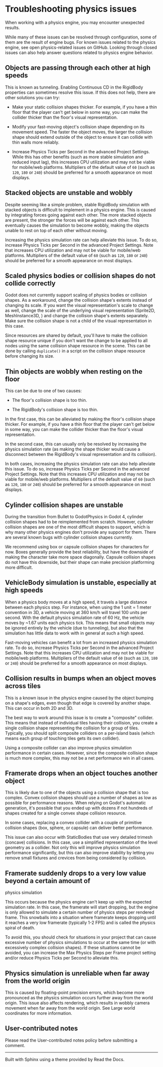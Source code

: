 # Troubleshooting physics issues

When working with a physics engine, you may encounter unexpected results.

While many of these issues can be resolved through configuration, some of them
are the result of engine bugs. For known issues related to the physics engine,
see open physics-related issues on GitHub. Looking through closed issues can
also help answer questions related to physics engine behavior.

## Objects are passing through each other at high speeds

This is known as tunneling. Enabling Continuous CD in the RigidBody properties
can sometimes resolve this issue. If this does not help, there are other
solutions you can try:

  * Make your static collision shapes thicker. For example, if you have a thin floor that the player can't get below in some way, you can make the collider thicker than the floor's visual representation.

  * Modify your fast-moving object's collision shape depending on its movement speed. The faster the object moves, the larger the collision shape should extend outside of the object to ensure it can collide with thin walls more reliably.

  * Increase Physics Ticks per Second in the advanced Project Settings. While this has other benefits (such as more stable simulation and reduced input lag), this increases CPU utilization and may not be viable for mobile/web platforms. Multipliers of the default value of `60` (such as `120`, `180` or `240`) should be preferred for a smooth appearance on most displays.

## Stacked objects are unstable and wobbly

Despite seeming like a simple problem, stable RigidBody simulation with
stacked objects is difficult to implement in a physics engine. This is caused
by integrating forces going against each other. The more stacked objects are
present, the stronger the forces will be against each other. This eventually
causes the simulation to become wobbly, making the objects unable to rest on
top of each other without moving.

Increasing the physics simulation rate can help alleviate this issue. To do
so, increase Physics Ticks per Second in the advanced Project Settings. Note
that increases CPU utilization and may not be viable for mobile/web platforms.
Multipliers of the default value of `60` (such as `120`, `180` or `240`)
should be preferred for a smooth appearance on most displays.

## Scaled physics bodies or collision shapes do not collide correctly

Godot does not currently support scaling of physics bodies or collision
shapes. As a workaround, change the collision shape's extents instead of
changing its scale. If you want the visual representation's scale to change as
well, change the scale of the underlying visual representation (Sprite2D,
MeshInstance3D, ) and change the collision shape's extents separately. Make
sure the collision shape is not a child of the visual representation in this
case.

Since resources are shared by default, you'll have to make the collision shape
resource unique if you don't want the change to be applied to all nodes using
the same collision shape resource in the scene. This can be done by calling
`duplicate()` in a script on the collision shape resource before changing its
size.

## Thin objects are wobbly when resting on the floor

This can be due to one of two causes:

  * The floor's collision shape is too thin.

  * The RigidBody's collision shape is too thin.

In the first case, this can be alleviated by making the floor's collision
shape thicker. For example, if you have a thin floor that the player can't get
below in some way, you can make the collider thicker than the floor's visual
representation.

In the second case, this can usually only be resolved by increasing the
physics simulation rate (as making the shape thicker would cause a disconnect
between the RigidBody's visual representation and its collision).

In both cases, increasing the physics simulation rate can also help alleviate
this issue. To do so, increase Physics Ticks per Second in the advanced
Project Settings. Note that this increases CPU utilization and may not be
viable for mobile/web platforms. Multipliers of the default value of `60`
(such as `120`, `180` or `240`) should be preferred for a smooth appearance on
most displays.

## Cylinder collision shapes are unstable

During the transition from Bullet to GodotPhysics in Godot 4, cylinder
collision shapes had to be reimplemented from scratch. However, cylinder
collision shapes are one of the most difficult shapes to support, which is why
many other physics engines don't provide any support for them. There are
several known bugs with cylinder collision shapes currently.

We recommend using box or capsule collision shapes for characters for now.
Boxes generally provide the best reliability, but have the downside of making
the character take more space diagonally. Capsule collision shapes do not have
this downside, but their shape can make precision platforming more difficult.

## VehicleBody simulation is unstable, especially at high speeds

When a physics body moves at a high speed, it travels a large distance between
each physics step. For instance, when using the 1 unit = 1 meter convention in
3D, a vehicle moving at 360 km/h will travel 100 units per second. With the
default physics simulation rate of 60 Hz, the vehicle moves by ~1.67 units
each physics tick. This means that small objects may be ignored entirely by
the vehicle (due to tunneling), but also that the simulation has little data
to work with in general at such a high speed.

Fast-moving vehicles can benefit a lot from an increased physics simulation
rate. To do so, increase Physics Ticks per Second in the advanced Project
Settings. Note that this increases CPU utilization and may not be viable for
mobile/web platforms. Multipliers of the default value of `60` (such as `120`,
`180` or `240`) should be preferred for a smooth appearance on most displays.

## Collision results in bumps when an object moves across tiles

This is a known issue in the physics engine caused by the object bumping on a
shape's edges, even though that edge is covered by another shape. This can
occur in both 2D and 3D.

The best way to work around this issue is to create a "composite" collider.
This means that instead of individual tiles having their collision, you create
a single collision shape representing the collision for a group of tiles.
Typically, you should split composite colliders on a per-island basis (which
means each group of touching tiles gets its own collider).

Using a composite collider can also improve physics simulation performance in
certain cases. However, since the composite collision shape is much more
complex, this may not be a net performance win in all cases.

## Framerate drops when an object touches another object

This is likely due to one of the objects using a collision shape that is too
complex. Convex collision shapes should use a number of shapes as low as
possible for performance reasons. When relying on Godot's automatic
generation, it's possible that you ended up with dozens if not hundreds of
shapes created for a single convex shape collision resource.

In some cases, replacing a convex collider with a couple of primitive
collision shapes (box, sphere, or capsule) can deliver better performance.

This issue can also occur with StaticBodies that use very detailed trimesh
(concave) collisions. In this case, use a simplified representation of the
level geometry as a collider. Not only this will improve physics simulation
performance significantly, but this can also improve stability by letting you
remove small fixtures and crevices from being considered by collision.

## Framerate suddenly drops to a very low value beyond a certain amount of
physics simulation

This occurs because the physics engine can't keep up with the expected
simulation rate. In this case, the framerate will start dropping, but the
engine is only allowed to simulate a certain number of physics steps per
rendered frame. This snowballs into a situation where framerate keeps dropping
until it reaches a very low framerate (typically 1-2 FPS) and is called the
physics spiral of death.

To avoid this, you should check for situations in your project that can cause
excessive number of physics simulations to occur at the same time (or with
excessively complex collision shapes). If these situations cannot be avoided,
you can increase the Max Physics Steps per Frame project setting and/or reduce
Physics Ticks per Second to alleviate this.

## Physics simulation is unreliable when far away from the world origin

This is caused by floating-point precision errors, which become more
pronounced as the physics simulation occurs further away from the world
origin. This issue also affects rendering, which results in wobbly camera
movement when far away from the world origin. See Large world coordinates for
more information.

## User-contributed notes

Please read the User-contributed notes policy before submitting a comment.

* * *

Built with Sphinx using a theme provided by Read the Docs.

